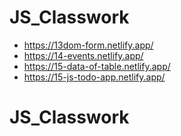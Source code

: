 # JS_Classwork
+ https://13dom-form.netlify.app/
+ https://14-events.netlify.app/
+ https://15-data-of-table.netlify.app/
+ https://15-js-todo-app.netlify.app/
# JS_Classwork
